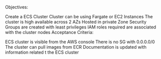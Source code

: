 Objectives:

Create a ECS Cluster
Cluster can be using Fargate or EC2 Instances
The cluster is high available across 2 AZs
Hosted in private Zone
Security Groups are created with least privileges
IAM roles required are associated with the cluster nodes
Acceptance Criteria:

ECS cluster is visible from the AWS console
There is no SG with 0.0.0.0/0
The cluster can pull images from ECR
Documentation is updated with information related t the ECS cluster
